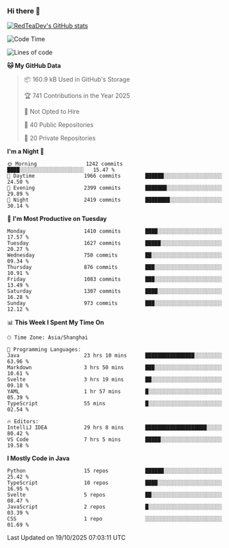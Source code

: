 ### Hi there 👋

<!--
**RedTeaDev/RedTeaDev** is a ✨ _special_ ✨ repository because its `README.md` (this file) appears on your GitHub profile.

Here are some ideas to get you started:

- 🔭 I’m currently working on ...
- 🌱 I’m currently learning ...
- 👯 I’m looking to collaborate on ...
- 🤔 I’m looking for help with ...
- 💬 Ask me about ...
- 📫 How to reach me: ...
- 😄 Pronouns: ...
- ⚡ Fun fact: ...
-->

<!--
[![wakatime](https://wakatime.com/badge/user/6b101ed0-04c0-4490-9283-eb61f2efff96.svg)](https://wakatime.com/@6b101ed0-04c0-4490-9283-eb61f2efff96)
!-->

[![RedTeaDev's GitHub stats](https://github-readme-stats.vercel.app/api?username=RedTeaDev\&include_all_commits=true)](https://github.com/anuraghazra/github-readme-stats)
<!--
[![willianrod's wakatime stats](https://github-readme-stats.vercel.app/api/wakatime?username=RedTeaDev)](https://github.com/anuraghazra/github-readme-stats)
!-->
<!--START_SECTION:waka-->
![Code Time](http://img.shields.io/badge/Code%20Time-3%2C600%20hrs%2031%20mins-blue)

![Lines of code](https://img.shields.io/badge/From%20Hello%20World%20I%27ve%20Written-1.4%20million%20lines%20of%20code-blue)

**🐱 My GitHub Data** 

> 📦 160.9 kB Used in GitHub's Storage 
 > 
> 🏆 741 Contributions in the Year 2025
 > 
> 🚫 Not Opted to Hire
 > 
> 📜 40 Public Repositories 
 > 
> 🔑 20 Private Repositories 
 > 
**I'm a Night 🦉** 

```text
🌞 Morning                1242 commits        ████░░░░░░░░░░░░░░░░░░░░░   15.47 % 
🌆 Daytime                1966 commits        ██████░░░░░░░░░░░░░░░░░░░   24.50 % 
🌃 Evening                2399 commits        ███████░░░░░░░░░░░░░░░░░░   29.89 % 
🌙 Night                  2419 commits        ████████░░░░░░░░░░░░░░░░░   30.14 % 
```
📅 **I'm Most Productive on Tuesday** 

```text
Monday                   1410 commits        ████░░░░░░░░░░░░░░░░░░░░░   17.57 % 
Tuesday                  1627 commits        █████░░░░░░░░░░░░░░░░░░░░   20.27 % 
Wednesday                750 commits         ██░░░░░░░░░░░░░░░░░░░░░░░   09.34 % 
Thursday                 876 commits         ███░░░░░░░░░░░░░░░░░░░░░░   10.91 % 
Friday                   1083 commits        ███░░░░░░░░░░░░░░░░░░░░░░   13.49 % 
Saturday                 1307 commits        ████░░░░░░░░░░░░░░░░░░░░░   16.28 % 
Sunday                   973 commits         ███░░░░░░░░░░░░░░░░░░░░░░   12.12 % 
```


📊 **This Week I Spent My Time On** 

```text
🕑︎ Time Zone: Asia/Shanghai

💬 Programming Languages: 
Java                     23 hrs 10 mins      ████████████████░░░░░░░░░   63.96 % 
Markdown                 3 hrs 50 mins       ███░░░░░░░░░░░░░░░░░░░░░░   10.61 % 
Svelte                   3 hrs 19 mins       ██░░░░░░░░░░░░░░░░░░░░░░░   09.18 % 
YAML                     1 hr 57 mins        █░░░░░░░░░░░░░░░░░░░░░░░░   05.39 % 
TypeScript               55 mins             █░░░░░░░░░░░░░░░░░░░░░░░░   02.54 % 

🔥 Editors: 
IntelliJ IDEA            29 hrs 8 mins       ████████████████████░░░░░   80.42 % 
VS Code                  7 hrs 5 mins        █████░░░░░░░░░░░░░░░░░░░░   19.58 % 
```

**I Mostly Code in Java** 

```text
Python                   15 repos            ██████░░░░░░░░░░░░░░░░░░░   25.42 % 
TypeScript               10 repos            ████░░░░░░░░░░░░░░░░░░░░░   16.95 % 
Svelte                   5 repos             ██░░░░░░░░░░░░░░░░░░░░░░░   08.47 % 
JavaScript               2 repos             █░░░░░░░░░░░░░░░░░░░░░░░░   03.39 % 
CSS                      1 repo              ░░░░░░░░░░░░░░░░░░░░░░░░░   01.69 % 
```




 Last Updated on 19/10/2025 07:03:11 UTC
<!--END_SECTION:waka-->


